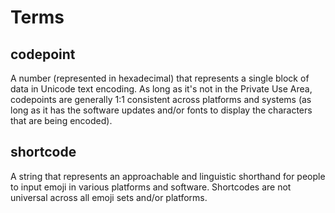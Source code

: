 # Terms

## codepoint
A number (represented in hexadecimal) that represents a single block of data in Unicode text encoding. As long as it's not in the Private Use Area, codepoints are generally 1:1 consistent across platforms and systems (as long as it has the software updates and/or fonts to display the characters that are being encoded).

## shortcode 
A string that represents an approachable and linguistic shorthand for people to input emoji in various platforms and software. Shortcodes are not universal across all emoji sets and/or platforms.
